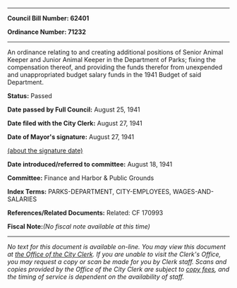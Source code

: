 

********

**Council Bill Number: 62401**
   
**Ordinance Number: 71232**
********

 An ordinance relating to and creating additional positions of Senior Animal Keeper and Junior Animal Keeper in the Department of Parks; fixing the compensation thereof, and providing the funds therefor from unexpended and unappropriated budget salary funds in the 1941 Budget of said Department.

**Status:** Passed
   
**Date passed by Full Council:** August 25, 1941
   
**Date filed with the City Clerk:** August 27, 1941
   
**Date of Mayor's signature:** August 27, 1941
   
[(about the signature date)](/~public/approvaldate.htm)
   
   
   
**Date introduced/referred to committee:** August 18, 1941
   
**Committee:** Finance and Harbor & Public Grounds
   
   
**Index Terms:** PARKS-DEPARTMENT, CITY-EMPLOYEES, WAGES-AND-SALARIES

**References/Related Documents:** Related: CF 170993

**Fiscal Note:**_(No fiscal note available at this time)_
********

_No text for this document is available on-line. You may view this document at [the Office of the City Clerk](http://www.seattle.gov/leg/clerk/contactUs.htm). If you are unable to visit the Clerk's Office, you may request a copy or scan be made for you by Clerk staff. Scans and copies provided by the Office of the City Clerk are subject to [copy fees](http://clerk.seattle.gov/~public/clerkfees.htm), and the timing of service is dependent on the availability of staff._

